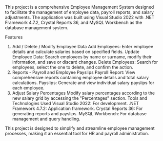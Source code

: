 This project is a comprehensive Employee Management System designed to facilitate the management of employee data, payroll reports, and salary adjustments. The application was built using Visual Studio 2022 with .NET Framework 4.7.2, Crystal Reports 36, and MySQL Workbench as the database management system.

Features
1. Add / Delete / Modify Employee Data
Add Employees: Enter employee details and calculate salaries based on specified fields.
Update Employee Data: Search employees by name or surname, modify their information, and save or discard changes.
Delete Employees: Search for employees, select the one to delete, and confirm the action.
2. Reports - Payroll and Employee Payslips
Payroll Report: View comprehensive reports containing employee details and total salary calculations.
Payslips: Generate and view individual salary payslips for each employee.
3. Adjust Salary Percentages
Modify salary percentages according to the new salary grid by accessing the "Percentages" section.
Tools and Technologies Used
Visual Studio 2022: For development.
.NET Framework 4.7.2: Application framework.
Crystal Reports 36: For generating reports and payslips.
MySQL Workbench: For database management and query handling.

This project is designed to simplify and streamline employee management processes, making it an essential tool for HR and payroll administration.

